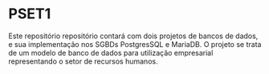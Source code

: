 # PSET1

Este repositório repositório contará com dois projetos de bancos de dados, e sua implementação nos SGBDs PostgresSQL e MariaDB. O projeto se trata de um modelo de banco de dados para utilização empresarial representando o setor de recursos humanos.

